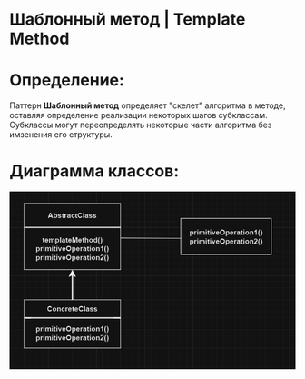 # Шаблонный метод | Template Method

# Определение:
Паттерн **Шаблонный метод** определяет "скелет" алгоритма в методе, оставляя определение реализации
некоторых шагов субклассам. Субклассы могут переопределять некоторые части алгоритма без имзенения
его структуры.

# Диаграмма классов:

![image](diagram/templateMethod.PNG )</h2>